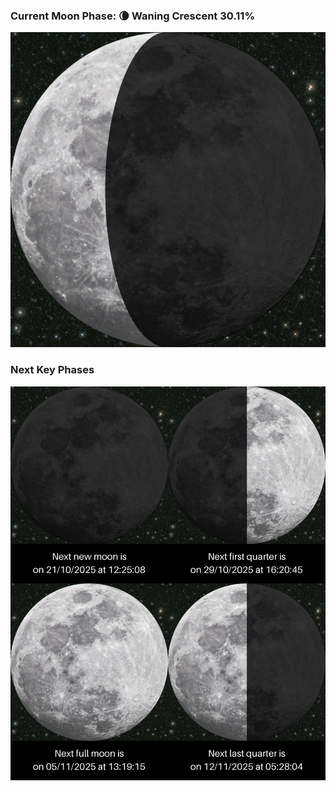 ### Current Moon Phase: 🌘 Waning Crescent 30.11%
![Moon Phase](moonphase.png)
### Next Key Phases
![Gallery](gallery.png)